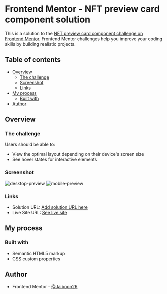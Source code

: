 # Frontend Mentor - NFT preview card component solution

This is a solution to the [NFT preview card component challenge on Frontend Mentor](https://www.frontendmentor.io/challenges/nft-preview-card-component-SbdUL_w0U). Frontend Mentor challenges help you improve your coding skills by building realistic projects. 

## Table of contents

- [Overview](#overview)
  - [The challenge](#the-challenge)
  - [Screenshot](#screenshot)
  - [Links](#links)
- [My process](#my-process)
  - [Built with](#built-with)
- [Author](#author)

## Overview

### The challenge

Users should be able to:

- View the optimal layout depending on their device's screen size
- See hover states for interactive elements

### Screenshot

![desktop-preview](https://github.com/Jaiboon26/Summery-card_responsive/assets/133299258/6bfb26e3-0d74-464a-8135-0f6a444b75d9)
![mobile-preview](https://github.com/Jaiboon26/Summery-card_responsive/assets/133299258/9b0955fb-f33e-44b6-837f-7674d2233fb8)

### Links

- Solution URL: [Add solution URL here](https://your-solution-url.com)
- Live Site URL: [See live site](https://jaiboon26.github.io/Summery-card_responsive/)

## My process

### Built with

- Semantic HTML5 markup
- CSS custom properties

## Author

- Frontend Mentor - [@Jaiboon26](https://www.frontendmentor.io/profile/Jaiboon26)
